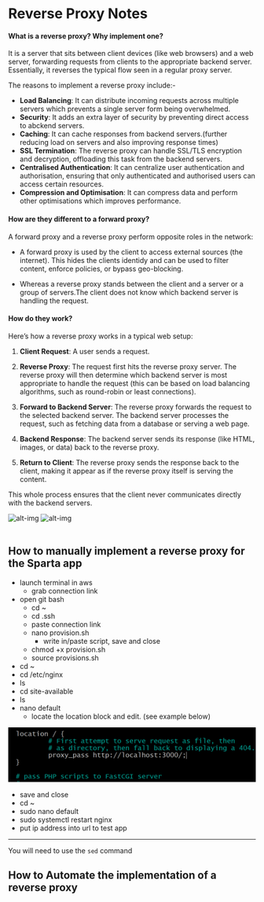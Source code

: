 # Reverse Proxy Notes


#### What is a reverse proxy? Why implement one?
It is a server that sits between client devices (like web browsers) and a web server, forwarding requests from clients to the appropriate backend server. Essentially, it reverses the typical flow seen in a regular proxy server.

The reasons to implement a reverse proxy include:-
- **Load Balancing**: It can distribute incoming requests across multiple servers which prevents a single server form being overwhelmed.
- **Security**: It adds an extra layer of security by preventing direct access to abckend servers.
- **Caching**: It can cache responses from backend servers.(further reducing load on servers and also improving response times)
- **SSL Termination**: The reverse proxy can handle SSL/TLS encryption and decryption, offloading this task from the backend servers.
- **Centralised Authentication**: It can centralize user authentication and authorisation, ensuring that only authenticated and authorised users can access certain resources.
- **Compression and Optimisation**: It can compress data and perform other optimisations which improves performance.


#### How are they different to a forward proxy?
A forward proxy and a reverse proxy perform opposite roles in the network:
-  A forward proxy is used by the client to access external sources (the internet). This hides the clients identidy and can be used to filter content, enforce policies, or bypass geo-blocking.

- Whereas a reverse proxy stands between the client and a server or a group of servers.The client does not know which backend server is handling the request.

#### How do they work?
Here’s how a reverse proxy works in a typical web setup:

1. **Client Request**: A user sends a request.

2. **Reverse Proxy**: The request first hits the reverse proxy server. The reverse proxy will then determine which backend server is most appropriate to handle the request (this can be based on load balancing algorithms, such as round-robin or least connections).

3. **Forward to Backend Server**: The reverse proxy forwards the request to the selected backend server. The backend server processes the request, such as fetching data from a database or serving a web page.

4. **Backend Response**: The backend server sends its response (like HTML, images, or data) back to the reverse proxy.

5. **Return to Client**: The reverse proxy sends the response back to the client, making it appear as if the reverse proxy itself is serving the content.

This whole process ensures that the client never communicates directly with the backend servers.

![alt-img](https://res.cloudinary.com/delbwqa4s/image/upload/v1678860211/Reverse_proxy_flow_eac1d9aa0e.png)
![alt-img](https://www.indusface.com/wp-content/uploads/2023/04/Forward-proxy-vs-reverse-proxy-1.png)
<br>
<br>

## How to manually implement a reverse proxy for the Sparta app

- launch terminal in aws
  - grab connection link
- open git bash
    - cd ~
    - cd .ssh
    - paste connection link
    - nano provision.sh
      - write in/paste script, save and close
    -  chmod +x provision.sh
    -  source provisions.sh
- cd ~
- cd /etc/nginx
- ls
- cd site-available
- ls
- nano default
  - locate the location block and edit. (see example below)
 
 ![Location_block_eg](../images/location_block.png)

  - save and close
- cd ~
- sudo nano default
- sudo systemctl restart nginx
- put ip address into url to test app

--------

You will need to use the `sed` command

##  How to Automate the implementation of a reverse proxy 